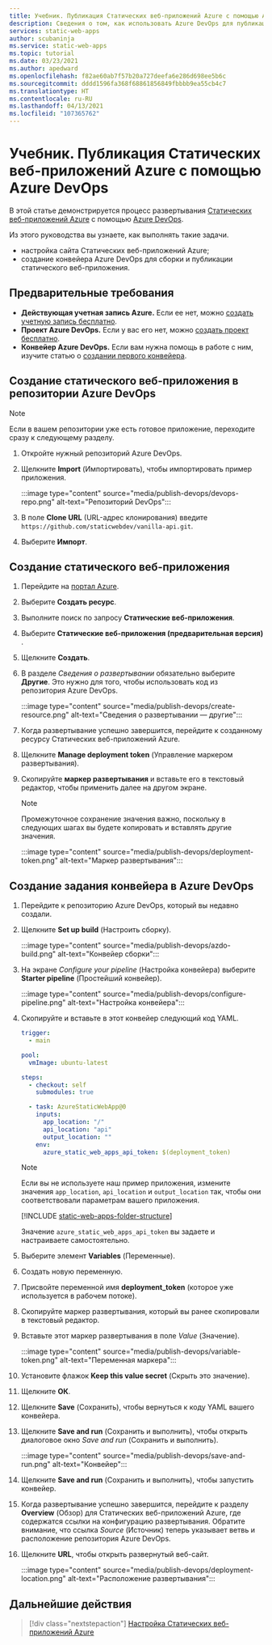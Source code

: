 ```yaml
---
title: Учебник. Публикация Статических веб-приложений Azure с помощью Azure DevOps
description: Сведения о том, как использовать Azure DevOps для публикации Статических веб-приложений Azure.
services: static-web-apps
author: scubaninja
ms.service: static-web-apps
ms.topic: tutorial
ms.date: 03/23/2021
ms.author: apedward
ms.openlocfilehash: f82ae60ab7f57b20a727deefa6e286d698ee5b6c
ms.sourcegitcommit: dddd1596fa368f68861856849fbbbb9ea55cb4c7
ms.translationtype: HT
ms.contentlocale: ru-RU
ms.lasthandoff: 04/13/2021
ms.locfileid: "107365762"
---
```

# <a name="tutorial-publish-azure-static-web-apps-with-azure-devops"></a>Учебник. Публикация Статических веб-приложений Azure с помощью Azure DevOps

В этой статье демонстрируется процесс развертывания [Статических веб-приложений Azure](./overview.md) с помощью [Azure DevOps](https://dev.azure.com/).

Из этого руководства вы узнаете, как выполнять такие задачи.

- настройка сайта Статических веб-приложений Azure;
- создание конвейера Azure DevOps для сборки и публикации статического веб-приложения.

## <a name="prerequisites"></a>Предварительные требования

- **Действующая учетная запись Azure.** Если ее нет, можно [создать учетную запись бесплатно](https://azure.microsoft.com/free/).
- **Проект Azure DevOps.** Если у вас его нет, можно [создать проект бесплатно](https://azure.microsoft.com/pricing/details/devops/azure-devops-services/).
- **Конвейер Azure DevOps.** Если вам нужна помощь в работе с ним, изучите статью о [создании первого конвейера](https://docs.microsoft.com/azure/devops/pipelines/create-first-pipeline?view=azure-devops&preserve-view=true).

## <a name="create-a-static-web-app-in-an-azure-devops-repository"></a>Создание статического веб-приложения в репозитории Azure DevOps

  > [!NOTE]
  > Если в вашем репозитории уже есть готовое приложение, переходите сразу к следующему разделу.

1. Откройте нужный репозиторий Azure DevOps.

1. Щелкните **Import** (Импортировать), чтобы импортировать пример приложения.
  
    :::image type="content" source="media/publish-devops/devops-repo.png" alt-text="Репозиторий DevOps":::

1. В поле **Clone URL** (URL-адрес клонирования) введите `https://github.com/staticwebdev/vanilla-api.git`.

1. Выберите **Импорт**.

## <a name="create-a-static-web-app"></a>Создание статического веб-приложения

1. Перейдите на [портал Azure](https://portal.azure.com).

1. Выберите **Создать ресурс**.

1. Выполните поиск по запросу **Статические веб-приложения**.

1. Выберите **Статические веб-приложения (предварительная версия)** .

1. Щелкните **Создать**.

1. В разделе _Сведения о развертывании_ обязательно выберите **Другие**. Это нужно для того, чтобы использовать код из репозитория Azure DevOps.

    :::image type="content" source="media/publish-devops/create-resource.png" alt-text="Сведения о развертывании — другие":::

1. Когда развертывание успешно завершится, перейдите к созданному ресурсу Статических веб-приложений Azure.

1. Щелкните **Manage deployment token** (Управление маркером развертывания).

1. Скопируйте **маркер развертывания** и вставьте его в текстовый редактор, чтобы применить далее на другом экране.

    > [!NOTE]
    > Промежуточное сохранение значения важно, поскольку в следующих шагах вы будете копировать и вставлять другие значения.

    :::image type="content" source="media/publish-devops/deployment-token.png" alt-text="Маркер развертывания":::

## <a name="create-the-pipeline-task-in-azure-devops"></a>Создание задания конвейера в Azure DevOps

1. Перейдите к репозиторию Azure DevOps, который вы недавно создали.

1. Щелкните **Set up build** (Настроить сборку).

    :::image type="content" source="media/publish-devops/azdo-build.png" alt-text="Конвейер сборки":::

1. На экране *Configure your pipeline* (Настройка конвейера) выберите **Starter pipeline** (Простейший конвейер).

    :::image type="content" source="media/publish-devops/configure-pipeline.png" alt-text="Настройка конвейера":::

1. Скопируйте и вставьте в этот конвейер следующий код YAML.

    ```yaml
    trigger:
      - main
    
    pool:
      vmImage: ubuntu-latest
    
    steps:
      - checkout: self
        submodules: true

      - task: AzureStaticWebApp@0
        inputs:
          app_location: "/" 
          api_location: "api"
          output_location: ""
        env:
          azure_static_web_apps_api_token: $(deployment_token)
    ```

    > [!NOTE]
    > Если вы не используете наш пример приложения, измените значения `app_location`, `api_location` и `output_location` так, чтобы они соответствовали параметрам вашего приложения.

    [!INCLUDE [static-web-apps-folder-structure](../../includes/static-web-apps-folder-structure.md)]

    Значение `azure_static_web_apps_api_token` вы задаете и настраиваете самостоятельно.

1. Выберите элемент **Variables** (Переменные).

1. Создать новую переменную.

1. Присвойте переменной имя **deployment_token** (которое уже используется в рабочем потоке).

1. Скопируйте маркер развертывания, который вы ранее скопировали в текстовый редактор.

1. Вставьте этот маркер развертывания в поле _Value_ (Значение).

    :::image type="content" source="media/publish-devops/variable-token.png" alt-text="Переменная маркера":::

1. Установите флажок **Keep this value secret** (Скрыть это значение).

1. Щелкните **ОК**.

1. Щелкните **Save** (Сохранить), чтобы вернуться к коду YAML вашего конвейера.

1. Щелкните **Save and run** (Сохранить и выполнить), чтобы открыть диалоговое окно _Save and run_ (Сохранить и выполнить).

    :::image type="content" source="media/publish-devops/save-and-run.png" alt-text="Конвейер":::

1. Щелкните **Save and run** (Сохранить и выполнить), чтобы запустить конвейер.

1. Когда развертывание успешно завершится, перейдите к разделу **Overview** (Обзор) для Статических веб-приложений Azure, где содержатся ссылки на конфигурацию развертывания. Обратите внимание, что ссылка _Source_ (Источник) теперь указывает ветвь и расположение репозитория Azure DevOps.

1. Щелкните **URL**, чтобы открыть развернутый веб-сайт.

    :::image type="content" source="media/publish-devops/deployment-location.png" alt-text="Расположение развертывания":::

## <a name="next-steps"></a>Дальнейшие действия

> [!div class="nextstepaction"]
> [Настройка Статических веб-приложений Azure](./configuration.md)
